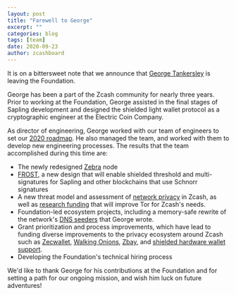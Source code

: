 ```yaml
---
layout: post
title: "Farewell to George"
excerpt: ""
categories: blog
tags: [team]
date: 2020-09-23
author: zcashboard
---
```


It is on a bittersweet note that we announce that [George Tankersley](https://www.zfnd.org/blog/welcome-george/) is leaving the Foundation.

George has been a part of the Zcash community for nearly three years. Prior to working at the Foundation, George assisted in the final stages of Sapling development and designed the shielded light wallet protocol as a cryptographic engineer at the Electric Coin Company.

As director of engineering, George worked with our team of engineers to set our [2020 roadmap](https://www.zfnd.org/blog/eng-roadmap-2020/). He also managed the team, and worked with them to develop new engineering processes. The results that the team accomplished during this time are:

* The newly redesigned [Zebra](https://twitter.com/hdevalence/status/1281310138184302597) node
* [FROST](https://www.zfnd.org/blog/frost-update/), a new design that will enable shielded threshold and multi-signatures for Sapling and other blockchains that use Schnorr signatures
* A new threat model and assessment of [network privacy](https://www.zfnd.org/blog/zf-network-privacy-assessment/) in Zcash, as well as [research funding](https://grants.zfnd.org/proposals/1642205075-walking-onions-scaling-the-tor-network) that will improve Tor for Zcash's needs.
* Foundation-led ecosystem projects, including a memory-safe rewrite of the network's [DNS seeders](https://www.zfnd.org/blog/foundation-dns-seeder/) that George wrote.
* Grant prioritization and process improvements, which have lead to funding diverse improvements to the privacy ecosystem around Zcash such as [Zecwallet](https://www.zecwallet.co/), [Walking Onions](https://grants.zfnd.org/proposals/1642205075-walking-onions-scaling-the-tor-network), [Zbay](https://grants.zfnd.org/proposals/1858815225-zbay-messaging-community-and-marketplaces-over-zcash), and [shielded hardware wallet support](https://grants.zfnd.org/proposals/310598051-new-zcash-ledger-app-integration).
* Developing the Foundation's technical hiring process

We'd like to thank George for his contributions at the Foundation and for setting a path for our ongoing mission, and wish him luck on future adventures!

